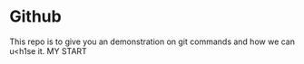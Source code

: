 # Github
This repo is to give you an demonstration on git commands and how we can u<h1se it.
MY START
